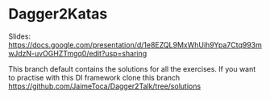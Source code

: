 # Dagger2Katas
Slides: https://docs.google.com/presentation/d/1e8EZQL9MxWhUih9Ypa7Ctq993mwJdzN-uvOGHZTmgq0/edit?usp=sharing

This branch default contains the solutions for all the exercises. If you want to practise with this DI framework clone this branch https://github.com/JaimeToca/Dagger2Talk/tree/solutions
